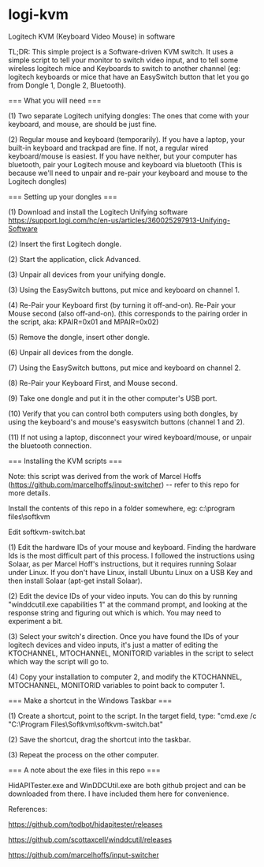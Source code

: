 # logi-kvm
Logitech KVM (Keyboard Video Mouse) in software

TL;DR: This simple project is a Software-driven KVM switch. It uses a simple script to tell your monitor to switch video input, and to tell some wireless logitech mice and Keyboards to switch to another channel (eg: logitech keyboards or mice that have an EasySwitch button that let you go from Dongle 1, Dongle 2, Bluetooth).

=== What you will need === 

(1) Two separate Logitech unifying dongles: The ones that come with your keyboard, and mouse, are should be just fine.

(2) Regular mouse and keyboard (temporarily).  If you have a laptop, your built-in keyboard and trackpad are fine. If not, a regular wired keyboard/mouse is easiest. If you have neither, but your computer has bluetooth, pair your Logitech mouse and keyboard via bluetooth (This is because we'll need to unpair and re-pair your keyboard and mouse to the Logitech dongles)

=== Setting up your dongles ===

(1) Download and install the Logitech Unifying software 
https://support.logi.com/hc/en-us/articles/360025297913-Unifying-Software

(2) Insert the first Logitech dongle.

(2) Start the application, click Advanced.

(3) Unpair all devices from your unifying dongle.

(3) Using the EasySwitch buttons, put mice and keyboard on channel 1.

(4) Re-Pair your Keyboard first (by turning it off-and-on). Re-Pair your Mouse second (also off-and-on). (this corresponds to the pairing order in the script, aka: KPAIR=0x01 and MPAIR=0x02)

(5) Remove the dongle, insert other dongle.

(6) Unpair all devices from the dongle.

(7) Using the EasySwitch buttons, put mice and keyboard on channel 2.

(8) Re-Pair your Keyboard First, and Mouse second.

(9) Take one dongle and put it in the other computer's USB port.

(10) Verify that you can control both computers using both dongles, by using the keyboard's and mouse's easyswitch buttons (channel 1 and 2).

(11) If not using a laptop, disconnect your wired keyboard/mouse, or unpair the bluetooth connection.


=== Installing the KVM scripts ===

Note: this script was derived from the work of Marcel Hoffs (https://github.com/marcelhoffs/input-switcher) -- refer to this repo for more details.

Install the contents of this repo in a folder somewhere, eg: c:\program files\softkvm

Edit softkvm-switch.bat 

(1) Edit the hardware IDs of your mouse and keyboard.  Finding the hardware Ids is the most difficult part of this process. I followed the instructions using Solaar, as per Marcel Hoff's instructions, but it requires running Solaar under Linux. If you don't have Linux, install Ubuntu Linux on a USB Key and then install Solaar (apt-get install Solaar).

(2) Edit the device IDs of your video inputs. You can do this by running "winddcutil.exe capabilities 1" at the command prompt, and looking at the response string and figuring out which is which. You may need to experiment a bit.

(3) Select your switch's direction. Once you have found the IDs of your logitech devices and video inputs, it's just a matter of editing the KTOCHANNEL, MTOCHANNEL, MONITORID variables in the script to select which way the script will go to.

(4) Copy your installation to computer 2, and modify the KTOCHANNEL, MTOCHANNEL, MONITORID variables to point back to computer 1.


=== Make a shortcut in the Windows Taskbar === 

(1) Create a shortcut, point to the script. In the target field, type: "cmd.exe /c "C:\Program Files\Softkvm\softkvm-switch.bat"

(2) Save the shortcut, drag the shortcut into the taskbar.

(3) Repeat the process on the other computer.


=== A note about the exe files in this repo ===

HidAPITester.exe and WinDDCUtil.exe are both github project and can be downloaded from there. I have included them here for convenience.


References:

https://github.com/todbot/hidapitester/releases

https://github.com/scottaxcell/winddcutil/releases

https://github.com/marcelhoffs/input-switcher


